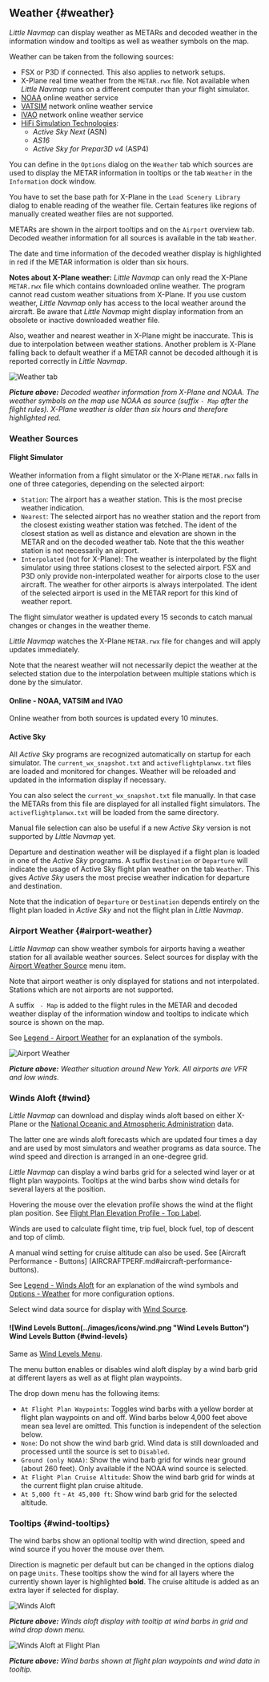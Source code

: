 ## Weather {#weather}

_Little Navmap_ can display weather as METARs and decoded weather in the information window and tooltips as well as weather symbols on the map.

Weather can be taken from the following sources:

* FSX or P3D if connected. This also applies to network setups.
* X-Plane real time weather from the `METAR.rwx` file. Not available when _Little Navmap_ runs on a different computer than your flight simulator.
* [NOAA](https://www.weather.gov) online weather service
* [VATSIM](https://www.vatsim.net) network online weather service
* [IVAO](https://www.ivao.aero) network online weather service
* [HiFi Simulation Technologies](http://www.hifisimtech.com):
  * _Active Sky Next_ \(ASN\)
  * _AS16_
  * _Active Sky for Prepar3D v4_ \(ASP4\)

You can define in the `Options` dialog on the `Weather` tab which sources are used to display the METAR information in tooltips or the tab `Weather` in the `Information` dock window.

You have to set the base path for X-Plane in the `Load Scenery Library` dialog to enable reading of the weather file. Certain features like regions of manually created weather files are not supported.

METARs are shown in the airport tooltips and on the `Airport` overview tab. Decoded weather information for all sources is available in the tab `Weather`.

The date and time information of the decoded weather display is highlighted in red if the METAR information is older than six hours.

**Notes about X-Plane weather:**
*Little Navmap* can only read the X-Plane `METAR.rwx` file which contains downloaded online weather. The program cannot read custom weather situations from X-Plane. If you use custom weather, *Little Navmap* only has access to the local weather around the aircraft. Be aware that *Little Navmap* might display information from an obsolete or inactive downloaded weather file.

Also, weather and nearest weather in X-Plane might be inaccurate. This is due to interpolation between weather stations. Another problem is X-Plane falling back to default weather if a METAR cannot be decoded although it is reported correctly in _Little Navmap_.

![Weather tab](../images/weather.jpg "Weather tab")

_**Picture above:** Decoded weather information from X-Plane and NOAA. The weather symbols on the map use NOAA as source \(suffix _`- Map`_ after the flight rules\). X-Plane weather is older than six hours and therefore highlighted red._

### Weather Sources

#### Flight Simulator

Weather information from a flight simulator or the X-Plane `METAR.rwx` falls in one of three categories, depending on the selected airport:

* `Station`: The airport has a weather station. This is the most precise weather indication.
* `Nearest`: The selected airport has no weather station and the report from the closest existing weather station was fetched. The ident of the closest station as well as distance and elevation are shown in the METAR and on the decoded weather tab. Note that the this weather station is not necessarily an airport.
* `Interpolated` \(not for X-Plane\): The weather is interpolated by the flight simulator using three stations closest to the selected airport. FSX and P3D only provide non-interpolated weather for airports close to the user aircraft. The weather for other airports is always interpolated. The ident of the selected airport is used in the METAR report for this kind of weather report.

The flight simulator weather is updated every 15 seconds to catch manual changes or changes in the weather theme.

*Little Navmap* watches the X-Plane `METAR.rwx` file for changes and will apply updates immediately.

Note that the nearest weather will not necessarily depict the weather at the selected station due to the interpolation between multiple stations which is done by the simulator.

#### Online - NOAA, VATSIM and IVAO

Online weather from both sources is updated every 10 minutes.

#### Active Sky

All _Active Sky_ programs are recognized automatically on startup for each simulator.
The `current_wx_snapshot.txt` and `activeflightplanwx.txt` files are loaded and monitored for changes. Weather will be reloaded and updated in the
information display if necessary.

You can also select the `current_wx_snapshot.txt` file manually. In that case the
METARs from this file are displayed for all installed flight simulators. The `activeflightplanwx.txt` will be loaded from the same directory.

Manual file selection can also be useful if a new _Active Sky_ version is not supported by _Little Navmap_ yet.

Departure and destination weather will be displayed if a flight plan is loaded in one of the
_Active Sky_ programs. A suffix `Destination` or `Departure` will indicate the usage of Active Sky flight plan weather
on the tab `Weather`. This gives _Active Sky_ users the most precise weather indication for departure and destination.

Note that the indication of `Departure` or `Destination` depends entirely on the flight plan loaded in _Active Sky_ and not the flight plan in _Little Navmap_.

### Airport Weather {#airport-weather}

_Little Navmap_ can show weather symbols for airports having a weather station for all available weather sources. Select sources for display with the [Airport Weather Source](MENUS.md#airport-weather-source) menu item.

Note that airport weather is only displayed for stations and not interpolated. Stations which are not airports are not supported.

A suffix ` - Map` is added to the flight rules in the METAR and decoded weather display of the information window and tooltips to indicate which source is shown on the map.

See [Legend - Airport Weather](LEGEND.md#airport-weather) for an explanation of the symbols.

![Airport Weather](../images/weather_map.jpg "Weather tab")

_**Picture above:** Weather situation around New York. All airports are VFR and low winds._

### Winds Aloft {#wind}

_Little Navmap_ can download and display winds aloft based on either X-Plane or the [National Oceanic and Atmospheric Administration](https://www.noaa.gov/) data. 

The latter one are winds aloft forecasts which are updated four times a day and are used by most simulators and weather programs as data source. The wind speed and direction is arranged in an one-degree grid.

_Little Navmap_ can display a wind barbs grid for a selected wind layer or at flight plan waypoints. Tooltips at the wind barbs show wind details for several layers at the position.

Hovering the mouse over the elevation profile shows the wind at the flight plan position. See [Flight Plan Elevation Profile - Top Label](PROFILE.md#top-label).

Winds are used to calculate flight time, trip fuel, block fuel, top of descent and top of climb.

A manual wind setting for cruise altitude can also be used. See [Aircraft Performance - Buttons] (AIRCRAFTPERF.md#aircraft-performance-buttons).

See [Legend - Winds Aloft](LEGEND.md#high-alt-wind) for an explanation of the wind symbols and [Options - Weather](OPTIONS.md#weather) for more configuration options.

Select wind data source for display with [Wind Source](MENUS.md#wind-source).

#### ![Wind Levels Button(../images/icons/wind.png "Wind Levels Button") Wind Levels Button {#wind-levels}

Same as [Wind Levels Menu](MENUS.md#wind-levels).

The menu button enables or disables wind aloft display by a wind barb grid at different layers as well as at flight plan waypoints.

The drop down menu has the following items:

* `At Flight Plan Waypoints`: Toggles wind barbs with a yellow border at flight plan waypoints on and off. Wind barbs below 4,000 feet above mean sea level are omitted. This function is independent of the selection below.
* `None`: Do not show the wind barb grid. Wind data is still downloaded and processed until the source is set to `Disabled`.
* `Ground (only NOAA)`: Show the wind barb grid for winds near ground (about 260 feet). Only available if the NOAA wind source is selected.
* `At Flight Plan Cruise Altitude`: Show the wind barb grid for winds at the current flight plan cruise altitude.
* `At 5,000 ft` - `At 45,000 ft`: Show wind barb grid for the selected altitude.

### Tooltips {#wind-tooltips}

The wind barbs show an optional tooltip with wind direction, speed and wind source if you hover the mouse over them.

Direction is magnetic per default but can be changed in the options dialog on page `Units`. These tooltips show the wind for all layers where the currently shown layer is highlighted **bold**. The cruise altitude is added as an extra layer if selected for display.

![Winds Aloft](../images/wind.jpg "Winds Aloft")

_**Picture above:** Winds aloft display with tooltip at wind barbs in grid and wind drop down menu._

![Winds Aloft at Flight Plan](../images/wind_route.jpg "Winds Aloft at Flight Plan")

_**Picture above:** Wind barbs shown at flight plan waypoints and wind data in tooltip._
